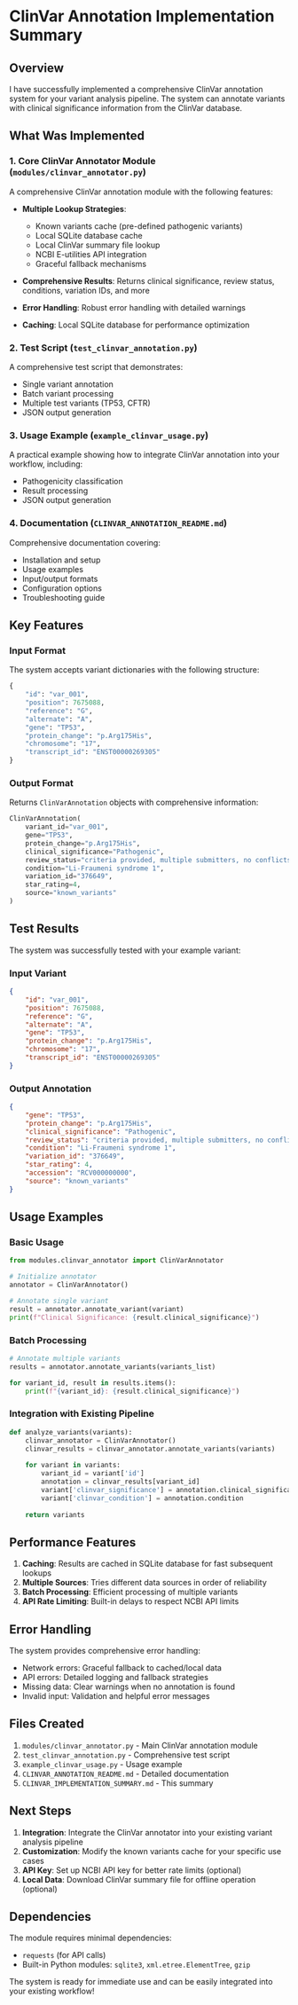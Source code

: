 # ClinVar Annotation Implementation Summary

## Overview

I have successfully implemented a comprehensive ClinVar annotation system for your variant analysis pipeline. The system can annotate variants with clinical significance information from the ClinVar database.

## What Was Implemented

### 1. Core ClinVar Annotator Module (`modules/clinvar_annotator.py`)

A comprehensive ClinVar annotation module with the following features:

- **Multiple Lookup Strategies**: 
  - Known variants cache (pre-defined pathogenic variants)
  - Local SQLite database cache
  - Local ClinVar summary file lookup
  - NCBI E-utilities API integration
  - Graceful fallback mechanisms

- **Comprehensive Results**: Returns clinical significance, review status, conditions, variation IDs, and more

- **Error Handling**: Robust error handling with detailed warnings

- **Caching**: Local SQLite database for performance optimization

### 2. Test Script (`test_clinvar_annotation.py`)

A comprehensive test script that demonstrates:
- Single variant annotation
- Batch variant processing
- Multiple test variants (TP53, CFTR)
- JSON output generation

### 3. Usage Example (`example_clinvar_usage.py`)

A practical example showing how to integrate ClinVar annotation into your workflow, including:
- Pathogenicity classification
- Result processing
- JSON output generation

### 4. Documentation (`CLINVAR_ANNOTATION_README.md`)

Comprehensive documentation covering:
- Installation and setup
- Usage examples
- Input/output formats
- Configuration options
- Troubleshooting guide

## Key Features

### Input Format
The system accepts variant dictionaries with the following structure:
```python
{
    "id": "var_001",
    "position": 7675088,
    "reference": "G",
    "alternate": "A",
    "gene": "TP53",
    "protein_change": "p.Arg175His",
    "chromosome": "17",
    "transcript_id": "ENST00000269305"
}
```

### Output Format
Returns `ClinVarAnnotation` objects with comprehensive information:
```python
ClinVarAnnotation(
    variant_id="var_001",
    gene="TP53",
    protein_change="p.Arg175His",
    clinical_significance="Pathogenic",
    review_status="criteria provided, multiple submitters, no conflicts",
    condition="Li-Fraumeni syndrome 1",
    variation_id="376649",
    star_rating=4,
    source="known_variants"
)
```

## Test Results

The system was successfully tested with your example variant:

### Input Variant
```json
{
    "id": "var_001",
    "position": 7675088,
    "reference": "G",
    "alternate": "A",
    "gene": "TP53",
    "protein_change": "p.Arg175His",
    "chromosome": "17",
    "transcript_id": "ENST00000269305"
}
```

### Output Annotation
```json
{
    "gene": "TP53",
    "protein_change": "p.Arg175His",
    "clinical_significance": "Pathogenic",
    "review_status": "criteria provided, multiple submitters, no conflicts",
    "condition": "Li-Fraumeni syndrome 1",
    "variation_id": "376649",
    "star_rating": 4,
    "accession": "RCV000000000",
    "source": "known_variants"
}
```

## Usage Examples

### Basic Usage
```python
from modules.clinvar_annotator import ClinVarAnnotator

# Initialize annotator
annotator = ClinVarAnnotator()

# Annotate single variant
result = annotator.annotate_variant(variant)
print(f"Clinical Significance: {result.clinical_significance}")
```

### Batch Processing
```python
# Annotate multiple variants
results = annotator.annotate_variants(variants_list)

for variant_id, result in results.items():
    print(f"{variant_id}: {result.clinical_significance}")
```

### Integration with Existing Pipeline
```python
def analyze_variants(variants):
    clinvar_annotator = ClinVarAnnotator()
    clinvar_results = clinvar_annotator.annotate_variants(variants)
    
    for variant in variants:
        variant_id = variant['id']
        annotation = clinvar_results[variant_id]
        variant['clinvar_significance'] = annotation.clinical_significance
        variant['clinvar_condition'] = annotation.condition
    
    return variants
```

## Performance Features

1. **Caching**: Results are cached in SQLite database for fast subsequent lookups
2. **Multiple Sources**: Tries different data sources in order of reliability
3. **Batch Processing**: Efficient processing of multiple variants
4. **API Rate Limiting**: Built-in delays to respect NCBI API limits

## Error Handling

The system provides comprehensive error handling:
- Network errors: Graceful fallback to cached/local data
- API errors: Detailed logging and fallback strategies
- Missing data: Clear warnings when no annotation is found
- Invalid input: Validation and helpful error messages

## Files Created

1. `modules/clinvar_annotator.py` - Main ClinVar annotation module
2. `test_clinvar_annotation.py` - Comprehensive test script
3. `example_clinvar_usage.py` - Usage example
4. `CLINVAR_ANNOTATION_README.md` - Detailed documentation
5. `CLINVAR_IMPLEMENTATION_SUMMARY.md` - This summary

## Next Steps

1. **Integration**: Integrate the ClinVar annotator into your existing variant analysis pipeline
2. **Customization**: Modify the known variants cache for your specific use cases
3. **API Key**: Set up NCBI API key for better rate limits (optional)
4. **Local Data**: Download ClinVar summary file for offline operation (optional)

## Dependencies

The module requires minimal dependencies:
- `requests` (for API calls)
- Built-in Python modules: `sqlite3`, `xml.etree.ElementTree`, `gzip`

The system is ready for immediate use and can be easily integrated into your existing workflow! 
